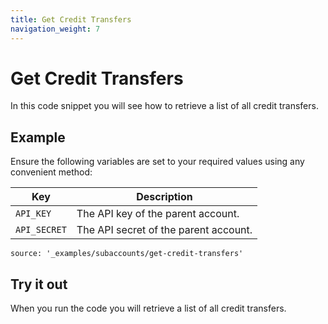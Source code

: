 ```yaml
---
title: Get Credit Transfers
navigation_weight: 7
---
```


# Get Credit Transfers

In this code snippet you will see how to retrieve a list of all credit transfers.

## Example

Ensure the following variables are set to your required values using any convenient method:

Key | Description
-- | --
`API_KEY` | The API key of the parent account.
`API_SECRET` | The API secret of the parent account.

```code_snippets
source: '_examples/subaccounts/get-credit-transfers'
```

## Try it out

When you run the code you will retrieve a list of all credit transfers.
